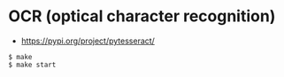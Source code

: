 # OCR (optical character recognition)

* https://pypi.org/project/pytesseract/

```console
$ make
$ make start
```
